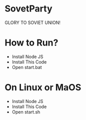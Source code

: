 # SovetParty
GLORY TO SOVIET UNION!
# How to Run?
- Install Node JS
- Install This Code
- Open start.bat
# On Linux or MaOS
- Install Node JS
- Install This Code
- Open start.sh
